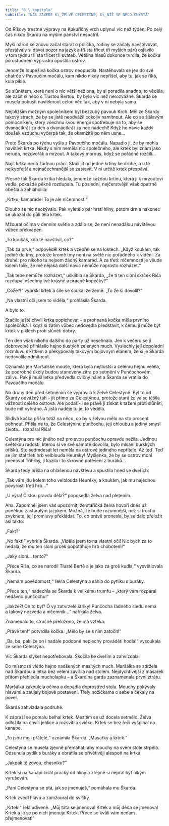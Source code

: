 ```yaml
---
title: "8.\_kapitola"
subtitle: "NÁS ZAVEDE K\_ŽELVĚ CELESTÝNĚ, U\_NÍŽ SE NĚCO CHYSTÁ"
---
```


Od Ríšovy trestné výpravy na Kukuřičný vrch uplynul víc než týden. Po celý čas nikdo Škardu na myším panství nespatřil.

Myší národ se znovu začal starat o políčka, rodiny se začaly navštěvovat, přestávaly si dávat pozor na jazyk a tři sta třicet tři my­ších párů oslavilo v tom týdnu tři sta třicet tři svateb. Většina hlasů dokonce tvrdila, že kočka po ostudném výprasku opustila ostrov.

Jenomže loupeživá kočka ostrov neopustila. Nastěhovala se jen do své chatrče v Pavoučím močálu, kam nikdo nikdy nepřišel, aby tu, jak se říká, kula pikle.

Se slůnětem, které není o nic větší než ona, by si poradila snadno, to věděla, ale začít si něco s Tlustou Bertou, by bylo víc než nerozvážné. Škarda se musela pokusit navléknout celou věc tak, aby v ní nebyla sama.

Nejbližším možným společníkem byl bezzubý pavouk Krch. Měl ze Škardy takový strach, že by se jistě neodvážil cokoliv namítnout. Ale co se šišlavým pomocníkem, který všechnu svou energii spotřebuje na to, aby se dvanáctkrát za den a dvanáctkrát za noc nadechl! Když ho navíc každý doušek vzduchu vyčerpá tak, že okamžitě po něm usne…

Proto Škarda po týdnu vyšla z Pavoučího močálu. Napadlo ji, že by mohla navštívit krtka. Nikdy s ním neměla nic společného, ale krtek byl znám jako neruda, nezdvořák a mrzout. A takový morous, když se pořádně rozčilí…

Najít krtka nedá žádnou práci. Stačí jít od jedné krtiny ke druhé, a u té nejkypřejší a nejnačechranější se zastavit. V ní určitě krtek přespává.

Přesně tak Škarda krtka hledala, jenomže každou krtinu, která ji k mrzoutovi vedla, pokaždé pěkně rozdupala. Tu poslední, nejčerst­vější však opatrně obešla a zahlaholila:

„Krtku, kamaráde! To je ale ničemnost!“

Dlouho se nic neozývalo. Pak vyletělo pár hrstí hlíny, potom drn a nakonec se ukázal do půli těla krtek.

Mžoural očima v denním světle a zdálo se, že není nenadálou návštěvou vůbec překvapen.

„To koukáš, kdo tě navštívil, co?“

„Tak za prvé,“ odpověděl krtek a vzepřel se na loktech. „Když koukám, tak jedině do tmy, protože kromě tmy není na světě nic pořádného k vidění. Za druhé: pro nikoho tu nejsem žádný kamarád. A za třetí: ničemností je všude kolem tolik, že mě nějaká další navíc nemůže naprosto rozházet.“

„Tak tebe nemůže rozházet,“ ušklíbla se Škarda, „že ti ten sloní skrček Ríša rozdupal všechny tvé krásné a pracné kopečky?“

„Cože?!“ vyprskl krtek a čile se soukal ze země. „To že si dovolil?“

„Na vlastní oči jsem to viděla,“ prohlásila Škarda.

A bylo to.

Stačilo ještě chvíli krtka popichovat – a prohnaná kočka měla prvního společníka. I když si zatím vůbec nedovedla představit, k čemu jí může být krtek v piklech proti slůněti dobrý.

Ten den však nikoho dalšího do party už nesehnala. Jen k večeru se jí dobrovolně přihlásilo hejno tlustých zelených much. Vyslechly její dopolední rozmluvu s krtkem a překypovaly takovým bojovným elánem, že si je Škarda nedovolila odmítnout.

Oznámila jen Maršálské mouše, která byla nejtlustší a celému hejnu velela, že podrobné úkoly budou stanoveny zítra po setmění v Punčochovém zálivu. Pak jí muší letka předvedla cvičný nálet a Škarda se vrátila do Pavoučího močálu.

Na druhý den před setměním se vypravila k želvě Celestýně. Byl to od Škardy odvážný tah – jít přímo za Celestýnou, protože stará želva se těšila vážnosti celého ostrova. Ale podaří-li se právě ji získat k tažení proti slůněti, bude mít vyhráno. A jistá naděje tu je, to věděla.

Slídivá kočka přišla totiž na něco, co by s želvou mělo na sto procent pohnout. Přišla na to, že Celestýninu punčochu, její chloubu a jediný smysl života… rozpáral Ríša!

Celestýna pro nic jiného než pro svou punčochu opravdu nežila. Jedinou světskou radostí, kterou si ve své samotě dovolila, bylo mlsání burských oříšků. Sto sedmdesát let neměla na ostrově jediného nepřítele. Až teď. Teď se jím stal třetí hrb velblouda Heuréky! Myšlenka, že by se ostrov mohl jmenovat Tříhrbý, jí kazila i to skrovné potěšení z buráků…

Škarda tedy přišla na ohlášenou návštěvu a spustila hned ve dveřích:

„Tak vám jdu kolem toho velblouda Heuréky, a koukám, jak mu najednou povyrostl třetí hrb…“

„U výra! Čistou pravdu děla?“ poposedla želva nad pletením.

Aha. Zapomněl jsem vás upozornit, že stařičká želva hovoří dnes už poněkud zastaralým jazykem. Možná, že bude rozumnější, než si trochu zvyknete, její promluvy překládat. To, co právě pronesla, by se dalo přeložit asi takto:

„Fakt?“

„No fakt!“ vyhrkla Škarda. „Viděla jsem to na vlastní oči! Nic bych za to nedala, že mu ten sloní prcek popotahuje hrb chobotem!“

„Jaký sloní… tento?“

„Přece Ríša, co se narodil Tlusté Bertě a je jako za groš kudla,“ vysvětlovala Škarda.

„Nemám povědomost,“ řekla Celestýna a sáhla do pytlíku s buráky.

„Přece ten,“ nadechla se Škarda k velikému trumfu – „který vám rozpáral nedávno punčochu!“

„Jakže?! On to byl? Ó vy zatvrzelé štriky! Punčocha řádného sledu nemá a takový nezveda a ničemník…“ naříkala želva.

Znamenalo to, stručně přeloženo, že má vzteka.

„Právě ten!“ potvrdila kočka. „Mělo by se s ním zatočit!“

„Ba, ba, pakliže on i nadále podobné neplechy prováděti hodlá!“ vysoukala ze sebe Celestýna.

Víc Škarda slyšet nepotřebovala. Skočila ke dveřím a zahvízdala.

Do místnosti vlétlo hejno nadšených masitých much. Maršálka se zdržela nad Škardou a letka bez velení zavířila nad stolem. Nejdychtivější z masařek přitom přehlédla mucholapku – a Škardina garda zaznamenala první ztrátu.

Maršálka zakoulela očima a dopadla doprostřed stolu. Mouchy pokývaly hlavami a zaujaly bojové postavení. Třely nožičkama o sebe a čekaly na povel.

Škarda zahvízdala podruhé.

K zápraží se pomalu belhal krtek. Mezitím se už docela setmělo. Želva odložila na chvíli jehlice a rozsvítila svíčku. Krtek se bez řečí vyšplhal na kanape.

„To jsou moji přátelé,“ oznámila Škarda. „Masařky a krtek.“

Celestýna se musela zjevně přemáhat, aby mouchy na svém stole strpěla. Odsunula pytlík s buráky a obrátila se přívětivěji alespoň na krtka.

„Jakpak tě zovou, chasníku?“

Krtek si na kanapi čistil pracky od hlíny a zřejmě si nepřál být nikým vyrušován.

„Paní Celestýna se ptá, jak se jmenuješ,“ pomáhala mu Škarda.

Krtek zvedl hlavu a zamžoural do svíčky.

„Krtek!“ řekl udiveně. „Můj táta se jmenoval Krtek a můj děda se jmenoval Krtek a já se po nich jmenuju Krtek. Přece se kvůli vám nedám přejmenovat!“
